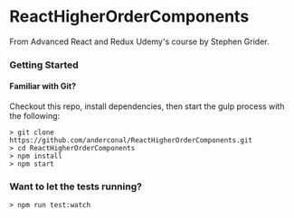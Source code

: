 # ReactHigherOrderComponents

From Advanced React and Redux Udemy's course by Stephen Grider.

### Getting Started

#### Familiar with Git?

Checkout this repo, install dependencies, then start the gulp process with the following:

```
> git clone https://github.com/anderconal/ReactHigherOrderComponents.git
> cd ReactHigherOrderComponents
> npm install
> npm start
```
### Want to let the tests running?

```
> npm run test:watch
```
